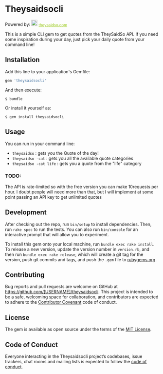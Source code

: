 # Theysaidsocli

Powered by:
<span style="z-index:50;font-size:0.9em;"><img src="https://theysaidso.com/branding/theysaidso.png" height="20" width="20" alt="theysaidso.com"/><a href="https://theysaidso.com" title="Powered by quotes from theysaidso.com" style="color: #9fcc25; margin-left: 4px; vertical-align: middle;">theysaidso.com</a></span>


This is a simple CLI gem to get quotes from the TheySaidSo API.
If you need some inspiration during your day, just pick your daily quote from your command line!

## Installation

Add this line to your application's Gemfile:

```ruby
gem 'theysaidsocli'
```

And then execute:

    $ bundle

Or install it yourself as:

    $ gem install theysaidsocli

## Usage

You can run in your command line:

- `theysaidso` : gets you the Quote of the day!
- `theysaidso -cat` : gets you all the available quote categories
- `theysaidso -cat life` : gets you a quote from the "life" category


### TODO:

The API is rate-limited so with the free version you can make 10requests per hour.
I doubt people will need more than that, but I will implement at some point passing an API key to get unlimited quotes

## Development

After checking out the repo, run `bin/setup` to install dependencies. Then, run `rake spec` to run the tests. You can also run `bin/console` for an interactive prompt that will allow you to experiment.

To install this gem onto your local machine, run `bundle exec rake install`. To release a new version, update the version number in `version.rb`, and then run `bundle exec rake release`, which will create a git tag for the version, push git commits and tags, and push the `.gem` file to [rubygems.org](https://rubygems.org).

## Contributing

Bug reports and pull requests are welcome on GitHub at https://github.com/[USERNAME]/theysaidsocli. This project is intended to be a safe, welcoming space for collaboration, and contributors are expected to adhere to the [Contributor Covenant](http://contributor-covenant.org) code of conduct.

## License

The gem is available as open source under the terms of the [MIT License](https://opensource.org/licenses/MIT).

## Code of Conduct

Everyone interacting in the Theysaidsocli project’s codebases, issue trackers, chat rooms and mailing lists is expected to follow the [code of conduct](https://github.com/[USERNAME]/theysaidsocli/blob/master/CODE_OF_CONDUCT.md).


